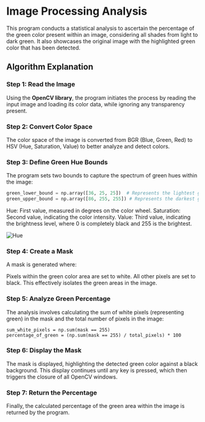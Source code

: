 # Image Processing Analysis

This program conducts a statistical analysis to ascertain the percentage of the green color present within an image, considering all shades from light to dark green. It also showcases the original image with the highlighted green color that has been detected.

## Algorithm Explanation

### Step 1: Read the Image
Using the **OpenCV library**, the program initiates the process by reading the input image and loading its color data, while ignoring any transparency present.

### Step 2: Convert Color Space
The color space of the image is converted from BGR (Blue, Green, Red) to HSV (Hue, Saturation, Value) to better analyze and detect colors.

### Step 3: Define Green Hue Bounds
The program sets two bounds to capture the spectrum of green hues within the image:

```python
green_lower_bound = np.array([36, 25, 25])  # Represents the lightest green
green_upper_bound = np.array([86, 255, 255]) # Represents the darkest green
```

Hue: First value, measured in degrees on the color wheel.
Saturation: Second value, indicating the color intensity.
Value: Third value, indicating the brightness level, where 0 is completely black and 255 is the brightest.

![Hue](https://answers.opencv.org/upfiles/15186761085555681.png)

### Step 4: Create a Mask
A mask is generated where:

Pixels within the green color area are set to white.
All other pixels are set to black.
This effectively isolates the green areas in the image.

### Step 5: Analyze Green Percentage
The analysis involves calculating the sum of white pixels (representing green) in the mask and the total number of pixels in the image:

``` Calculate the percentage of green in the image
sum_white_pixels = np.sum(mask == 255)
percentage_of_green = (np.sum(mask == 255) / total_pixels) * 100
```

### Step 6: Display the Mask
The mask is displayed, highlighting the detected green color against a black background. This display continues until any key is pressed, which then triggers the closure of all OpenCV windows.

### Step 7: Return the Percentage
Finally, the calculated percentage of the green area within the image is returned by the program.
